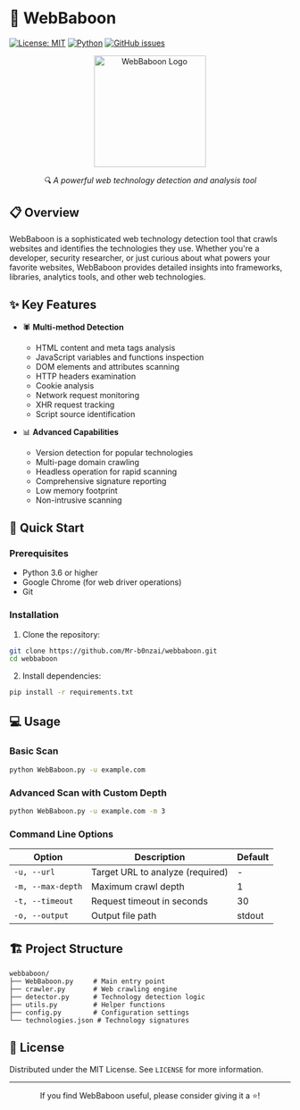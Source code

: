 # 🦍 WebBaboon

[![License: MIT](https://img.shields.io/badge/License-MIT-yellow.svg)](https://opensource.org/licenses/MIT)
[![Python](https://img.shields.io/badge/python-3.6+-blue.svg)](https://www.python.org/downloads/)
[![GitHub issues](https://img.shields.io/github/issues/Mr-b0nzai/webbaboon)](https://github.com/Mr-b0nzai/webbaboon/issues)

<div align="center">
  <img src="https://raw.githubusercontent.com/Mr-b0nzai/webbaboon/main/assets/logo.png" alt="WebBaboon Logo" width="200"/>
  <p><em>🔍 A powerful web technology detection and analysis tool</em></p>
</div>

## 📋 Overview

WebBaboon is a sophisticated web technology detection tool that crawls websites and identifies the technologies they use. Whether you're a developer, security researcher, or just curious about what powers your favorite websites, WebBaboon provides detailed insights into frameworks, libraries, analytics tools, and other web technologies.

## ✨ Key Features

- 🕷️ **Multi-method Detection**
  - HTML content and meta tags analysis
  - JavaScript variables and functions inspection
  - DOM elements and attributes scanning
  - HTTP headers examination
  - Cookie analysis
  - Network request monitoring
  - XHR request tracking
  - Script source identification

- 📊 **Advanced Capabilities**
  - Version detection for popular technologies
  - Multi-page domain crawling
  - Headless operation for rapid scanning
  - Comprehensive signature reporting
  - Low memory footprint
  - Non-intrusive scanning

## 🚀 Quick Start

### Prerequisites

- Python 3.6 or higher
- Google Chrome (for web driver operations)
- Git

### Installation

1. Clone the repository:
```bash
git clone https://github.com/Mr-b0nzai/webbaboon.git
cd webbaboon
```

2. Install dependencies:
```bash
pip install -r requirements.txt
```

## 💻 Usage

### Basic Scan
```bash
python WebBaboon.py -u example.com
```

### Advanced Scan with Custom Depth
```bash
python WebBaboon.py -u example.com -m 3
```

### Command Line Options

| Option | Description | Default |
|--------|-------------|---------|
| `-u, --url` | Target URL to analyze (required) | - |
| `-m, --max-depth` | Maximum crawl depth | 1 |
| `-t, --timeout` | Request timeout in seconds | 30 |
| `-o, --output` | Output file path | stdout |

## 🏗️ Project Structure

```
webbaboon/
├── WebBaboon.py     # Main entry point
├── crawler.py       # Web crawling engine
├── detector.py      # Technology detection logic
├── utils.py         # Helper functions
├── config.py        # Configuration settings
└── technologies.json # Technology signatures
```

## 📝 License

Distributed under the MIT License. See `LICENSE` for more information.

---

<div align="center">
  <p>If you find WebBaboon useful, please consider giving it a ⭐️!</p>
</div> 